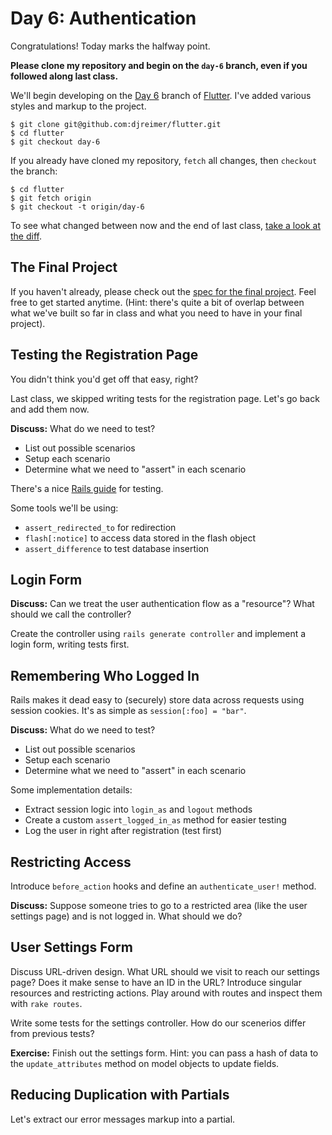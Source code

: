 # Day 6: Authentication

Congratulations! Today marks the halfway point.

**Please clone my repository and begin on the `day-6` branch, even if you followed along last class.**

We'll begin developing on the [Day 6](https://github.com/djreimer/flutter/tree/day-6) branch of [Flutter](https://github.com/djreimer/flutter). I've added various styles and markup to the project.

    $ git clone git@github.com:djreimer/flutter.git
    $ cd flutter
    $ git checkout day-6

If you already have cloned my repository, `fetch` all changes, then `checkout` the branch:

    $ cd flutter
    $ git fetch origin
    $ git checkout -t origin/day-6

To see what changed between now and the end of last class, [take a look at the diff](https://github.com/djreimer/flutter/compare/day-5...day-6).

## The Final Project

If you haven't already, please check out the [spec for the final project](https://github.com/djreimer/geekwise-rails/blob/master/final-project/spec.md). Feel free to get started anytime. (Hint: there's quite a bit of overlap between what we've built so far in class and what you need to have in your final project).

## Testing the Registration Page

You didn't think you'd get off that easy, right?

Last class, we skipped writing tests for the registration page. Let's go back and add them now.

**Discuss:** What do we need to test?

- List out possible scenarios
- Setup each scenario
- Determine what we need to "assert" in each scenario

There's a nice [Rails guide](http://guides.rubyonrails.org/testing.html#functional-tests-for-your-controllers) for testing.

Some tools we'll be using:

- `assert_redirected_to` for redirection
- `flash[:notice]` to access data stored in the flash object
- `assert_difference` to test database insertion

## Login Form

**Discuss:** Can we treat the user authentication flow as a "resource"? What should we call the controller?

Create the controller using `rails generate controller` and implement a login form, writing tests first.

## Remembering Who Logged In

Rails makes it dead easy to (securely) store data across requests using session cookies. It's as simple as `session[:foo] = "bar"`.

**Discuss:** What do we need to test?

- List out possible scenarios
- Setup each scenario
- Determine what we need to "assert" in each scenario

Some implementation details:

- Extract session logic into `login_as` and `logout` methods
- Create a custom `assert_logged_in_as` method for easier testing
- Log the user in right after registration (test first)

## Restricting Access

Introduce `before_action` hooks and define an `authenticate_user!` method.

**Discuss:** Suppose someone tries to go to a restricted area (like the user settings page) and is not logged in. What should we do?

## User Settings Form

Discuss URL-driven design. What URL should we visit to reach our settings page? Does it make sense to have an ID in the URL? Introduce singular resources and restricting actions. Play around with routes and inspect them with `rake routes`.

Write some tests for the settings controller. How do our scenerios differ from previous tests?

**Exercise:** Finish out the settings form. Hint: you can pass a hash of data to the `update_attributes` method on model objects to update fields.

## Reducing Duplication with Partials

Let's extract our error messages markup into a partial.